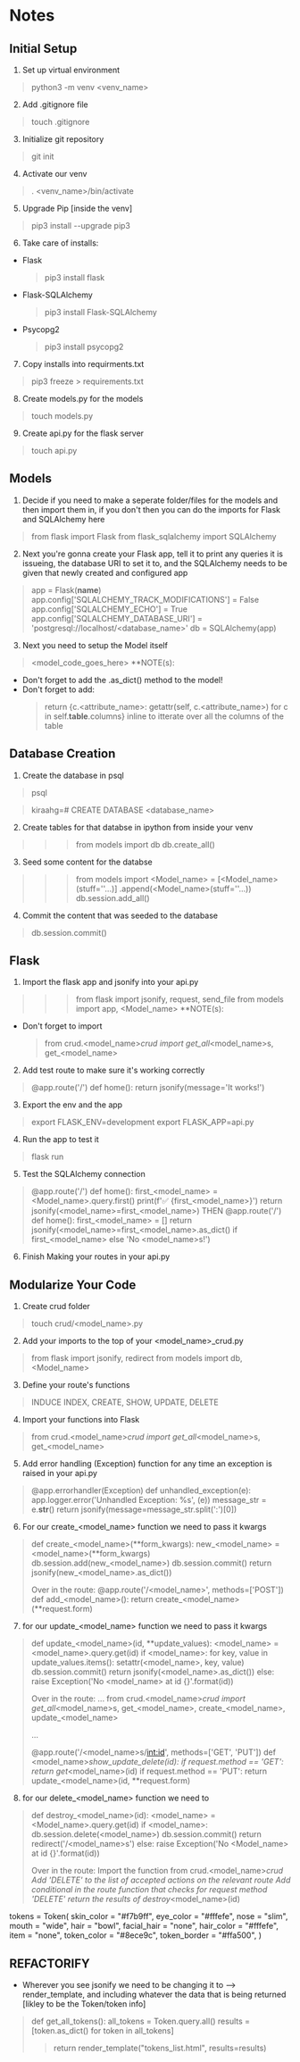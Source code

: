 # Notes

## Initial Setup
1) Set up virtual environment 
  > python3 -m venv <venv_name>

2) Add .gitignore file
  > touch .gitignore

3) Initialize git repository
  > git init

4) Activate our venv
  > . <venv_name>/bin/activate

5) Upgrade Pip [inside the venv]
  > pip3 install --upgrade pip3

6) Take care of installs:
  * Flask
    > pip3 install flask
  * Flask-SQLAlchemy
    > pip3 install Flask-SQLAlchemy
  * Psycopg2
    > pip3 install psycopg2

7) Copy installs into requirments.txt
  > pip3 freeze > requirements.txt

8) Create models.py for the models
  > touch models.py

9) Create api.py for the flask server
  > touch api.py

## Models
1) Decide if you need to make a seperate folder/files for the models and then import them in, if you don't then you can do the imports for Flask and SQLAlchemy here
  > from flask import Flask
  > from flask_sqlalchemy import SQLAlchemy

2) Next you're gonna create your Flask app, tell it to print any queries it is issueing, the database URI to set it to, and the SQLAlchemy needs to be given that newly created and configured app
  > app = Flask(__name__)
  > app.config['SQLALCHEMY_TRACK_MODIFICATIONS'] = False
  > app.config['SQLALCHEMY_ECHO'] = True
  > app.config['SQLALCHEMY_DATABASE_URI'] = 'postgresql://localhost/<database_name>'
  > db = SQLAlchemy(app)

3) Next you need to setup the Model itself
  > <model_code_goes_here>
  **NOTE(s): 
  - Don't forget to add the .as_dict() method to the model!
  - Don't forget to add:
    > return {c.<attribute_name>: getattr(self, c.<attribute_name>) for c in self.__table__.columns}
    inline to itterate over all the columns of the table

## Database Creation
1) Create the database in psql
  > psql

  > kiraahg=# CREATE DATABASE <database_name>

2) Create tables for that databse in ipython from inside your venv
  >>> from models import db
  >>> db.create_all()

3) Seed some content for the databse
  >>> from models import <Model_name>
  >>> <things> = [<Model_name>(stuff=''...)]
  >>> <things>.append(<Model_name>(stuff=''...))
  >>> db.session.add_all(<things>)

4) Commit the content that was seeded to the database
  > db.session.commit()

## Flask 
1) Import the flask app and jsonify into your api.py
  >>> from flask import jsonify, request, send_file
  >>> from models import app, <Model_name>
  **NOTE(s): 
  - Don't forget to import 
    > from crud.<model_name>_crud import get_all_<model_name>s, get_<model_name>

2) Add test route to make sure it's working correctly
  > @app.route('/')
  > def home():
  >  return jsonify(message='It works!')

3) Export the env and the app
  > export FLASK_ENV=development
  > export FLASK_APP=api.py
   
4) Run the app to test it
  > flask run

5) Test the SQLAlchemy connection 
  > @app.route('/')
  > def home():
  >   first_<model_name> = <Model_name>.query.first()
  >   print(f'✅ {first_<model_name>}')
  >   return jsonify(<model_name>=first_<model_name>)
  THEN
  > @app.route('/')
  > def home():
  >   first_<model_name> = []
  >   return jsonify(<model_name>=first_<model_name>.as_dict() if first_<model_name> else 'No <model_name>s!')

6) Finish Making your routes in your api.py

## Modularize Your Code
1) Create crud folder
  > touch crud/<model_name>.py

2) Add your imports to the top of your <model_name>_crud.py
  > from flask import jsonify, redirect
  > from models import db, <Model_name>

3) Define your route's functions
  > INDUCE
  > INDEX, CREATE, SHOW, UPDATE, DELETE

4) Import your functions into Flask
  > from crud.<model_name>_crud import get_all_<model_name>s, get_<model_name>

5) Add error handling (Exception) function for any time an exception is raised in your api.py
  > @app.errorhandler(Exception)
  >   def unhandled_exception(e):
  >     app.logger.error('Unhandled Exception: %s', (e))
  >     message_str = e.__str__()
  >     return jsonify(message=message_str.split(':')[0])

6) For our create_<model_name> function we need to pass it kwargs
  > def create_<model_name>(**form_kwargs):
  >   new_<model_name> = <model_name>(**form_kwargs)
  >   db.session.add(new_<model_name>)
  >   db.session.commit()
  >   return jsonify(new_<model_name>.as_dict())
  >
  > Over in the route:
  > @app.route('/<model_name>', methods=['POST'])
  > def add_<model_name>():
  >   return create_<model_name>(**request.form)

7) for our update_<model_name> function we need to pass it kwargs
  > def update_<model_name>(id, **update_values):
  >   <model_name> = <model_name>.query.get(id)
  >   if <model_name>:
  >     for key, value in update_values.items():
  >       setattr(<model_name>, key, value)
  >     db.session.commit()
  >     return jsonify(<model_name>.as_dict())
  >   else:
  >     raise Exception('No <model_name> at id {}'.format(id))
  >
  > Over in the route:
  > ...
  > from crud.<model_name>_crud import get_all_<model_name>s, get_<model_name>, create_<model_name>, update_<model_name>
  > 
  > ...
  > 
  > @app.route('/<model_name>s/<int:id>', methods=['GET', 'PUT'])
  > def <model_name>_show_update_delete(id):
  >   if request.method == 'GET':
  >     return get_<model_name>(id)
  >   if request.method == 'PUT':
  >     return update_<model_name>(id, **request.form)

8) for our delete_<model_name> function we need to
  > def destroy_<model_name>(id):
  >   <model_name> = <Model_name>.query.get(id)
  >   if <model_name>:
  >     db.session.delete(<model_name>)
  >     db.session.commit()
  >     return redirect('/<model_name>s')
  >   else:
  >     raise Exception('No <Model_name> at id {}'.format(id))
  >
  > Over in the route:
  > Import the function from crud.<model_name>_crud
  > Add 'DELETE' to the list of accepted actions on the relevant route
  > Add conditional in the route function that checks for request method 'DELETE'
  > return the results of destroy_<model_name>(id) 

tokens = Token(
  skin_color = "#f7b9ff",
  eye_color = "#fffefe",
  nose = "slim",
  mouth = "wide",
  hair = "bowl",
  facial_hair = "none",
  hair_color = "#fffefe",
  item = "none",
  token_color = "#8ece9c",
  token_border = "#ffa500",
  )

## REFACTORIFY

- Wherever you see jsonify we need to be changing it to --> render_template, and including whatever the data that is being returned [likley to be the Token/token info]

> def get_all_tokens():
>   all_tokens = Token.query.all()
>   results = [token.as_dict() for token in all_tokens] 
>>  return render_template("tokens_list.html", results=results)